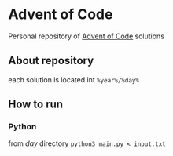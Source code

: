 # Advent of Code
Personal repository of [Advent of Code](https://adventofcode.com) solutions

## About repository
each solution is located int `%year%/%day%`

## How to run
### Python
from *day* directory
`python3 main.py < input.txt`
